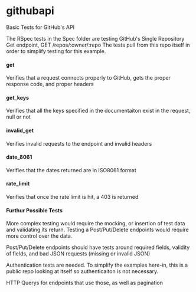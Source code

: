 githubapi
=========

Basic Tests for GitHub's API

The RSpec tests in the Spec folder are testing GitHub's Single Repository Get endpoint, GET /repos/:owner/:repo
The tests pull from this repo itself in order to simplify testing for this example.


#### get
Verifies that a request connects properly to GitHub, gets the proper response code, and proper headers

#### get_keys
Verifies that all the keys specified in the documentaiton exist in the request, null or not

#### invalid_get
Verifies invalid requests to the endpoint and invalid headers

#### date_8061
Verifies that the dates returned are in ISO8061 format

#### rate_limit
Verifies that once the rate limit is hit, a 403 is returned

#### Furthur Possible Tests
More complex testing would require the mocking, or insertion of test data and validating its return.  Testing a Post/Put/Delete endpoints would require more control over the data.

Post/Put/Delete endpoints should have tests around required fields, validity of fields, and bad JSON requests (missing or invalid JSON)

Authentication tests are needed.  To simplify the examples here-in, this is a public repo looking at itself so authenticaiton is not necessary.  

HTTP Querys for endpoints that use those, as well as pagination 
